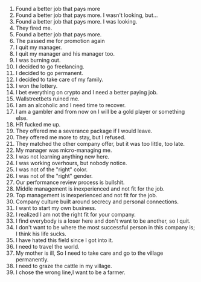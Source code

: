 1. Found a better job that pays more
2. Found a better job that pays more. I wasn't looking, but...
3. Found a better job that pays more. I was looking.
4. They fired me.
5. Found a better job that pays more.
6. The passed me for promotion again
7. I quit my manager.
8. I quit my manager and his manager too.
9. I was burning out.
10. I decided to go freelancing.
11. I decided to go permanent.
12. I decided to take care of my family.
13. I won the lottery.
14. I bet everything on crypto and I need a better paying job. 
15. Wallstreetbets ruined me.
16. I am an alcoholic and I need time to recover.
17. I am a gambler and from now on I will be a gold player or something else.
18. HR fucked me up.
19. They offered me a severance package if I would leave.
20. They offered me more to stay, but I refused.
21. They matched the other company offer, but it was too little, too late.
22. My manager was micro-managing me.
23. I was not learning anything new here.
24. I was working overhours, but nobody notice.
25. I was not of the "right" color.
26. I was not of the "right" gender.
27. Our performance review process is bullshit.
28. Middle management is inexperienced and not fit for the job.
29. Top management is inexperienced and not fit for the job.
30. Company culture built around secrecy and personal connections.
31. I want to start my own business.
32. I realized I am not the right fit for your company.
33. I find everybody is a loser here and don't want to be another, so I quit.
34. I don't want to be where the most successful person in this company is; I think his life sucks.
35. I have hated this field since I got into it.
36. I need to travel the world. 
37. My mother is ill, So I need to take care and go to the village permanently.
38. I need to graze the cattle in my village.
39. I chose the wrong line,I want to be a farmer.
